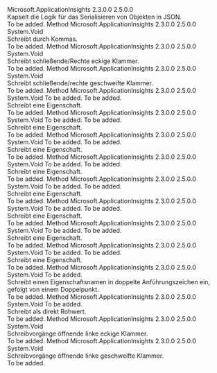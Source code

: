 <Type Name="IJsonWriter" FullName="Microsoft.ApplicationInsights.DataContracts.IJsonWriter">
  <TypeSignature Language="C#" Value="public interface IJsonWriter" />
  <TypeSignature Language="ILAsm" Value=".class public interface auto ansi abstract IJsonWriter" />
  <TypeSignature Language="DocId" Value="T:Microsoft.ApplicationInsights.DataContracts.IJsonWriter" />
  <TypeSignature Language="VB.NET" Value="Public Interface IJsonWriter" />
  <TypeSignature Language="F#" Value="type IJsonWriter = interface" />
  <AssemblyInfo>
    <AssemblyName>Microsoft.ApplicationInsights</AssemblyName>
    <AssemblyVersion>2.3.0.0</AssemblyVersion>
    <AssemblyVersion>2.5.0.0</AssemblyVersion>
  </AssemblyInfo>
  <Interfaces />
  <Docs>
    <summary>
            Kapselt die Logik für das Serialisieren von Objekten in JSON. 
            </summary>
    <remarks>To be added.</remarks>
  </Docs>
  <Members>
    <Member MemberName="WriteComma">
      <MemberSignature Language="C#" Value="public void WriteComma ();" />
      <MemberSignature Language="ILAsm" Value=".method public hidebysig newslot virtual instance void WriteComma() cil managed" />
      <MemberSignature Language="DocId" Value="M:Microsoft.ApplicationInsights.DataContracts.IJsonWriter.WriteComma" />
      <MemberSignature Language="VB.NET" Value="Public Sub WriteComma ()" />
      <MemberSignature Language="F#" Value="abstract member WriteComma : unit -&gt; unit" Usage="iJsonWriter.WriteComma " />
      <MemberType>Method</MemberType>
      <AssemblyInfo>
        <AssemblyName>Microsoft.ApplicationInsights</AssemblyName>
        <AssemblyVersion>2.3.0.0</AssemblyVersion>
        <AssemblyVersion>2.5.0.0</AssemblyVersion>
      </AssemblyInfo>
      <ReturnValue>
        <ReturnType>System.Void</ReturnType>
      </ReturnValue>
      <Parameters />
      <Docs>
        <summary>
            Schreibt durch Kommas.
            </summary>
        <remarks>To be added.</remarks>
      </Docs>
    </Member>
    <Member MemberName="WriteEndArray">
      <MemberSignature Language="C#" Value="public void WriteEndArray ();" />
      <MemberSignature Language="ILAsm" Value=".method public hidebysig newslot virtual instance void WriteEndArray() cil managed" />
      <MemberSignature Language="DocId" Value="M:Microsoft.ApplicationInsights.DataContracts.IJsonWriter.WriteEndArray" />
      <MemberSignature Language="VB.NET" Value="Public Sub WriteEndArray ()" />
      <MemberSignature Language="F#" Value="abstract member WriteEndArray : unit -&gt; unit" Usage="iJsonWriter.WriteEndArray " />
      <MemberType>Method</MemberType>
      <AssemblyInfo>
        <AssemblyName>Microsoft.ApplicationInsights</AssemblyName>
        <AssemblyVersion>2.3.0.0</AssemblyVersion>
        <AssemblyVersion>2.5.0.0</AssemblyVersion>
      </AssemblyInfo>
      <ReturnValue>
        <ReturnType>System.Void</ReturnType>
      </ReturnValue>
      <Parameters />
      <Docs>
        <summary>
            Schreibt schließende/Rechte eckige Klammer.
            </summary>
        <remarks>To be added.</remarks>
      </Docs>
    </Member>
    <Member MemberName="WriteEndObject">
      <MemberSignature Language="C#" Value="public void WriteEndObject ();" />
      <MemberSignature Language="ILAsm" Value=".method public hidebysig newslot virtual instance void WriteEndObject() cil managed" />
      <MemberSignature Language="DocId" Value="M:Microsoft.ApplicationInsights.DataContracts.IJsonWriter.WriteEndObject" />
      <MemberSignature Language="VB.NET" Value="Public Sub WriteEndObject ()" />
      <MemberSignature Language="F#" Value="abstract member WriteEndObject : unit -&gt; unit" Usage="iJsonWriter.WriteEndObject " />
      <MemberType>Method</MemberType>
      <AssemblyInfo>
        <AssemblyName>Microsoft.ApplicationInsights</AssemblyName>
        <AssemblyVersion>2.3.0.0</AssemblyVersion>
        <AssemblyVersion>2.5.0.0</AssemblyVersion>
      </AssemblyInfo>
      <ReturnValue>
        <ReturnType>System.Void</ReturnType>
      </ReturnValue>
      <Parameters />
      <Docs>
        <summary>
            Schreibt schließende/rechte geschweifte Klammer.
            </summary>
        <remarks>To be added.</remarks>
      </Docs>
    </Member>
    <Member MemberName="WriteProperty">
      <MemberSignature Language="C#" Value="public void WriteProperty (string name, System.Collections.Generic.IDictionary&lt;string,double&gt; values);" />
      <MemberSignature Language="ILAsm" Value=".method public hidebysig newslot virtual instance void WriteProperty(string name, class System.Collections.Generic.IDictionary`2&lt;string, float64&gt; values) cil managed" />
      <MemberSignature Language="DocId" Value="M:Microsoft.ApplicationInsights.DataContracts.IJsonWriter.WriteProperty(System.String,System.Collections.Generic.IDictionary{System.String,System.Double})" />
      <MemberSignature Language="VB.NET" Value="Public Sub WriteProperty (name As String, values As IDictionary(Of String, Double))" />
      <MemberSignature Language="F#" Value="abstract member WriteProperty : string * System.Collections.Generic.IDictionary&lt;string, double&gt; -&gt; unit" Usage="iJsonWriter.WriteProperty (name, values)" />
      <MemberType>Method</MemberType>
      <AssemblyInfo>
        <AssemblyName>Microsoft.ApplicationInsights</AssemblyName>
        <AssemblyVersion>2.3.0.0</AssemblyVersion>
        <AssemblyVersion>2.5.0.0</AssemblyVersion>
      </AssemblyInfo>
      <ReturnValue>
        <ReturnType>System.Void</ReturnType>
      </ReturnValue>
      <Parameters>
        <Parameter Name="name" Type="System.String" />
        <Parameter Name="values" Type="System.Collections.Generic.IDictionary&lt;System.String,System.Double&gt;" />
      </Parameters>
      <Docs>
        <param name="name">To be added.</param>
        <param name="values">To be added.</param>
        <summary>
            Schreibt eine <see cref="T:System.Collections.Generic.IDictionary`2" /> Eigenschaft.
            </summary>
        <remarks>To be added.</remarks>
      </Docs>
    </Member>
    <Member MemberName="WriteProperty">
      <MemberSignature Language="C#" Value="public void WriteProperty (string name, System.Collections.Generic.IDictionary&lt;string,string&gt; values);" />
      <MemberSignature Language="ILAsm" Value=".method public hidebysig newslot virtual instance void WriteProperty(string name, class System.Collections.Generic.IDictionary`2&lt;string, string&gt; values) cil managed" />
      <MemberSignature Language="DocId" Value="M:Microsoft.ApplicationInsights.DataContracts.IJsonWriter.WriteProperty(System.String,System.Collections.Generic.IDictionary{System.String,System.String})" />
      <MemberSignature Language="VB.NET" Value="Public Sub WriteProperty (name As String, values As IDictionary(Of String, String))" />
      <MemberSignature Language="F#" Value="abstract member WriteProperty : string * System.Collections.Generic.IDictionary&lt;string, string&gt; -&gt; unit" Usage="iJsonWriter.WriteProperty (name, values)" />
      <MemberType>Method</MemberType>
      <AssemblyInfo>
        <AssemblyName>Microsoft.ApplicationInsights</AssemblyName>
        <AssemblyVersion>2.3.0.0</AssemblyVersion>
        <AssemblyVersion>2.5.0.0</AssemblyVersion>
      </AssemblyInfo>
      <ReturnValue>
        <ReturnType>System.Void</ReturnType>
      </ReturnValue>
      <Parameters>
        <Parameter Name="name" Type="System.String" />
        <Parameter Name="values" Type="System.Collections.Generic.IDictionary&lt;System.String,System.String&gt;" />
      </Parameters>
      <Docs>
        <param name="name">To be added.</param>
        <param name="values">To be added.</param>
        <summary>
            Schreibt eine <see cref="T:System.Collections.Generic.IDictionary`2" /> Eigenschaft.
            </summary>
        <remarks>To be added.</remarks>
      </Docs>
    </Member>
    <Member MemberName="WriteProperty">
      <MemberSignature Language="C#" Value="public void WriteProperty (string name, Nullable&lt;bool&gt; value);" />
      <MemberSignature Language="ILAsm" Value=".method public hidebysig newslot virtual instance void WriteProperty(string name, valuetype System.Nullable`1&lt;bool&gt; value) cil managed" />
      <MemberSignature Language="DocId" Value="M:Microsoft.ApplicationInsights.DataContracts.IJsonWriter.WriteProperty(System.String,System.Nullable{System.Boolean})" />
      <MemberSignature Language="VB.NET" Value="Public Sub WriteProperty (name As String, value As Nullable(Of Boolean))" />
      <MemberSignature Language="F#" Value="abstract member WriteProperty : string * Nullable&lt;bool&gt; -&gt; unit" Usage="iJsonWriter.WriteProperty (name, value)" />
      <MemberType>Method</MemberType>
      <AssemblyInfo>
        <AssemblyName>Microsoft.ApplicationInsights</AssemblyName>
        <AssemblyVersion>2.3.0.0</AssemblyVersion>
        <AssemblyVersion>2.5.0.0</AssemblyVersion>
      </AssemblyInfo>
      <ReturnValue>
        <ReturnType>System.Void</ReturnType>
      </ReturnValue>
      <Parameters>
        <Parameter Name="name" Type="System.String" />
        <Parameter Name="value" Type="System.Nullable&lt;System.Boolean&gt;" />
      </Parameters>
      <Docs>
        <param name="name">To be added.</param>
        <param name="value">To be added.</param>
        <summary>
            Schreibt eine <see cref="T:System.Boolean" /> Eigenschaft.
            </summary>
        <remarks>To be added.</remarks>
      </Docs>
    </Member>
    <Member MemberName="WriteProperty">
      <MemberSignature Language="C#" Value="public void WriteProperty (string name, Nullable&lt;DateTimeOffset&gt; value);" />
      <MemberSignature Language="ILAsm" Value=".method public hidebysig newslot virtual instance void WriteProperty(string name, valuetype System.Nullable`1&lt;valuetype System.DateTimeOffset&gt; value) cil managed" />
      <MemberSignature Language="DocId" Value="M:Microsoft.ApplicationInsights.DataContracts.IJsonWriter.WriteProperty(System.String,System.Nullable{System.DateTimeOffset})" />
      <MemberSignature Language="VB.NET" Value="Public Sub WriteProperty (name As String, value As Nullable(Of DateTimeOffset))" />
      <MemberSignature Language="F#" Value="abstract member WriteProperty : string * Nullable&lt;DateTimeOffset&gt; -&gt; unit" Usage="iJsonWriter.WriteProperty (name, value)" />
      <MemberType>Method</MemberType>
      <AssemblyInfo>
        <AssemblyName>Microsoft.ApplicationInsights</AssemblyName>
        <AssemblyVersion>2.3.0.0</AssemblyVersion>
        <AssemblyVersion>2.5.0.0</AssemblyVersion>
      </AssemblyInfo>
      <ReturnValue>
        <ReturnType>System.Void</ReturnType>
      </ReturnValue>
      <Parameters>
        <Parameter Name="name" Type="System.String" />
        <Parameter Name="value" Type="System.Nullable&lt;System.DateTimeOffset&gt;" />
      </Parameters>
      <Docs>
        <param name="name">To be added.</param>
        <param name="value">To be added.</param>
        <summary>
            Schreibt eine <see cref="T:System.DateTimeOffset" /> Eigenschaft.
            </summary>
        <remarks>To be added.</remarks>
      </Docs>
    </Member>
    <Member MemberName="WriteProperty">
      <MemberSignature Language="C#" Value="public void WriteProperty (string name, Nullable&lt;double&gt; value);" />
      <MemberSignature Language="ILAsm" Value=".method public hidebysig newslot virtual instance void WriteProperty(string name, valuetype System.Nullable`1&lt;float64&gt; value) cil managed" />
      <MemberSignature Language="DocId" Value="M:Microsoft.ApplicationInsights.DataContracts.IJsonWriter.WriteProperty(System.String,System.Nullable{System.Double})" />
      <MemberSignature Language="VB.NET" Value="Public Sub WriteProperty (name As String, value As Nullable(Of Double))" />
      <MemberSignature Language="F#" Value="abstract member WriteProperty : string * Nullable&lt;double&gt; -&gt; unit" Usage="iJsonWriter.WriteProperty (name, value)" />
      <MemberType>Method</MemberType>
      <AssemblyInfo>
        <AssemblyName>Microsoft.ApplicationInsights</AssemblyName>
        <AssemblyVersion>2.3.0.0</AssemblyVersion>
        <AssemblyVersion>2.5.0.0</AssemblyVersion>
      </AssemblyInfo>
      <ReturnValue>
        <ReturnType>System.Void</ReturnType>
      </ReturnValue>
      <Parameters>
        <Parameter Name="name" Type="System.String" />
        <Parameter Name="value" Type="System.Nullable&lt;System.Double&gt;" />
      </Parameters>
      <Docs>
        <param name="name">To be added.</param>
        <param name="value">To be added.</param>
        <summary>
            Schreibt eine <see cref="T:System.Double" /> Eigenschaft.
            </summary>
        <remarks>To be added.</remarks>
      </Docs>
    </Member>
    <Member MemberName="WriteProperty">
      <MemberSignature Language="C#" Value="public void WriteProperty (string name, Nullable&lt;int&gt; value);" />
      <MemberSignature Language="ILAsm" Value=".method public hidebysig newslot virtual instance void WriteProperty(string name, valuetype System.Nullable`1&lt;int32&gt; value) cil managed" />
      <MemberSignature Language="DocId" Value="M:Microsoft.ApplicationInsights.DataContracts.IJsonWriter.WriteProperty(System.String,System.Nullable{System.Int32})" />
      <MemberSignature Language="VB.NET" Value="Public Sub WriteProperty (name As String, value As Nullable(Of Integer))" />
      <MemberSignature Language="F#" Value="abstract member WriteProperty : string * Nullable&lt;int&gt; -&gt; unit" Usage="iJsonWriter.WriteProperty (name, value)" />
      <MemberType>Method</MemberType>
      <AssemblyInfo>
        <AssemblyName>Microsoft.ApplicationInsights</AssemblyName>
        <AssemblyVersion>2.3.0.0</AssemblyVersion>
        <AssemblyVersion>2.5.0.0</AssemblyVersion>
      </AssemblyInfo>
      <ReturnValue>
        <ReturnType>System.Void</ReturnType>
      </ReturnValue>
      <Parameters>
        <Parameter Name="name" Type="System.String" />
        <Parameter Name="value" Type="System.Nullable&lt;System.Int32&gt;" />
      </Parameters>
      <Docs>
        <param name="name">To be added.</param>
        <param name="value">To be added.</param>
        <summary>
            Schreibt eine <see cref="T:System.Int32" /> Eigenschaft.
            </summary>
        <remarks>To be added.</remarks>
      </Docs>
    </Member>
    <Member MemberName="WriteProperty">
      <MemberSignature Language="C#" Value="public void WriteProperty (string name, Nullable&lt;TimeSpan&gt; value);" />
      <MemberSignature Language="ILAsm" Value=".method public hidebysig newslot virtual instance void WriteProperty(string name, valuetype System.Nullable`1&lt;valuetype System.TimeSpan&gt; value) cil managed" />
      <MemberSignature Language="DocId" Value="M:Microsoft.ApplicationInsights.DataContracts.IJsonWriter.WriteProperty(System.String,System.Nullable{System.TimeSpan})" />
      <MemberSignature Language="VB.NET" Value="Public Sub WriteProperty (name As String, value As Nullable(Of TimeSpan))" />
      <MemberSignature Language="F#" Value="abstract member WriteProperty : string * Nullable&lt;TimeSpan&gt; -&gt; unit" Usage="iJsonWriter.WriteProperty (name, value)" />
      <MemberType>Method</MemberType>
      <AssemblyInfo>
        <AssemblyName>Microsoft.ApplicationInsights</AssemblyName>
        <AssemblyVersion>2.3.0.0</AssemblyVersion>
        <AssemblyVersion>2.5.0.0</AssemblyVersion>
      </AssemblyInfo>
      <ReturnValue>
        <ReturnType>System.Void</ReturnType>
      </ReturnValue>
      <Parameters>
        <Parameter Name="name" Type="System.String" />
        <Parameter Name="value" Type="System.Nullable&lt;System.TimeSpan&gt;" />
      </Parameters>
      <Docs>
        <param name="name">To be added.</param>
        <param name="value">To be added.</param>
        <summary>
            Schreibt eine <see cref="T:System.TimeSpan" /> Eigenschaft.
            </summary>
        <remarks>To be added.</remarks>
      </Docs>
    </Member>
    <Member MemberName="WriteProperty">
      <MemberSignature Language="C#" Value="public void WriteProperty (string name, string value);" />
      <MemberSignature Language="ILAsm" Value=".method public hidebysig newslot virtual instance void WriteProperty(string name, string value) cil managed" />
      <MemberSignature Language="DocId" Value="M:Microsoft.ApplicationInsights.DataContracts.IJsonWriter.WriteProperty(System.String,System.String)" />
      <MemberSignature Language="VB.NET" Value="Public Sub WriteProperty (name As String, value As String)" />
      <MemberSignature Language="F#" Value="abstract member WriteProperty : string * string -&gt; unit" Usage="iJsonWriter.WriteProperty (name, value)" />
      <MemberType>Method</MemberType>
      <AssemblyInfo>
        <AssemblyName>Microsoft.ApplicationInsights</AssemblyName>
        <AssemblyVersion>2.3.0.0</AssemblyVersion>
        <AssemblyVersion>2.5.0.0</AssemblyVersion>
      </AssemblyInfo>
      <ReturnValue>
        <ReturnType>System.Void</ReturnType>
      </ReturnValue>
      <Parameters>
        <Parameter Name="name" Type="System.String" />
        <Parameter Name="value" Type="System.String" />
      </Parameters>
      <Docs>
        <param name="name">To be added.</param>
        <param name="value">To be added.</param>
        <summary>
            Schreibt eine <see cref="T:System.String" /> Eigenschaft.
            </summary>
        <remarks>To be added.</remarks>
      </Docs>
    </Member>
    <Member MemberName="WritePropertyName">
      <MemberSignature Language="C#" Value="public void WritePropertyName (string name);" />
      <MemberSignature Language="ILAsm" Value=".method public hidebysig newslot virtual instance void WritePropertyName(string name) cil managed" />
      <MemberSignature Language="DocId" Value="M:Microsoft.ApplicationInsights.DataContracts.IJsonWriter.WritePropertyName(System.String)" />
      <MemberSignature Language="VB.NET" Value="Public Sub WritePropertyName (name As String)" />
      <MemberSignature Language="F#" Value="abstract member WritePropertyName : string -&gt; unit" Usage="iJsonWriter.WritePropertyName name" />
      <MemberType>Method</MemberType>
      <AssemblyInfo>
        <AssemblyName>Microsoft.ApplicationInsights</AssemblyName>
        <AssemblyVersion>2.3.0.0</AssemblyVersion>
        <AssemblyVersion>2.5.0.0</AssemblyVersion>
      </AssemblyInfo>
      <ReturnValue>
        <ReturnType>System.Void</ReturnType>
      </ReturnValue>
      <Parameters>
        <Parameter Name="name" Type="System.String" />
      </Parameters>
      <Docs>
        <param name="name">To be added.</param>
        <summary>
            Schreibt einen Eigenschaftsnamen in doppelte Anführungszeichen ein, gefolgt von einem Doppelpunkt.
            </summary>
        <remarks>To be added.</remarks>
      </Docs>
    </Member>
    <Member MemberName="WriteRawValue">
      <MemberSignature Language="C#" Value="public void WriteRawValue (object value);" />
      <MemberSignature Language="ILAsm" Value=".method public hidebysig newslot virtual instance void WriteRawValue(object value) cil managed" />
      <MemberSignature Language="DocId" Value="M:Microsoft.ApplicationInsights.DataContracts.IJsonWriter.WriteRawValue(System.Object)" />
      <MemberSignature Language="VB.NET" Value="Public Sub WriteRawValue (value As Object)" />
      <MemberSignature Language="F#" Value="abstract member WriteRawValue : obj -&gt; unit" Usage="iJsonWriter.WriteRawValue value" />
      <MemberType>Method</MemberType>
      <AssemblyInfo>
        <AssemblyName>Microsoft.ApplicationInsights</AssemblyName>
        <AssemblyVersion>2.3.0.0</AssemblyVersion>
        <AssemblyVersion>2.5.0.0</AssemblyVersion>
      </AssemblyInfo>
      <ReturnValue>
        <ReturnType>System.Void</ReturnType>
      </ReturnValue>
      <Parameters>
        <Parameter Name="value" Type="System.Object" />
      </Parameters>
      <Docs>
        <param name="value">To be added.</param>
        <summary>
            Schreibt <see cref="T:System.Object" /> als direkt Rohwert.
            </summary>
        <remarks>To be added.</remarks>
      </Docs>
    </Member>
    <Member MemberName="WriteStartArray">
      <MemberSignature Language="C#" Value="public void WriteStartArray ();" />
      <MemberSignature Language="ILAsm" Value=".method public hidebysig newslot virtual instance void WriteStartArray() cil managed" />
      <MemberSignature Language="DocId" Value="M:Microsoft.ApplicationInsights.DataContracts.IJsonWriter.WriteStartArray" />
      <MemberSignature Language="VB.NET" Value="Public Sub WriteStartArray ()" />
      <MemberSignature Language="F#" Value="abstract member WriteStartArray : unit -&gt; unit" Usage="iJsonWriter.WriteStartArray " />
      <MemberType>Method</MemberType>
      <AssemblyInfo>
        <AssemblyName>Microsoft.ApplicationInsights</AssemblyName>
        <AssemblyVersion>2.3.0.0</AssemblyVersion>
        <AssemblyVersion>2.5.0.0</AssemblyVersion>
      </AssemblyInfo>
      <ReturnValue>
        <ReturnType>System.Void</ReturnType>
      </ReturnValue>
      <Parameters />
      <Docs>
        <summary>
            Schreibvorgänge öffnende linke eckige Klammer.
            </summary>
        <remarks>To be added.</remarks>
      </Docs>
    </Member>
    <Member MemberName="WriteStartObject">
      <MemberSignature Language="C#" Value="public void WriteStartObject ();" />
      <MemberSignature Language="ILAsm" Value=".method public hidebysig newslot virtual instance void WriteStartObject() cil managed" />
      <MemberSignature Language="DocId" Value="M:Microsoft.ApplicationInsights.DataContracts.IJsonWriter.WriteStartObject" />
      <MemberSignature Language="VB.NET" Value="Public Sub WriteStartObject ()" />
      <MemberSignature Language="F#" Value="abstract member WriteStartObject : unit -&gt; unit" Usage="iJsonWriter.WriteStartObject " />
      <MemberType>Method</MemberType>
      <AssemblyInfo>
        <AssemblyName>Microsoft.ApplicationInsights</AssemblyName>
        <AssemblyVersion>2.3.0.0</AssemblyVersion>
        <AssemblyVersion>2.5.0.0</AssemblyVersion>
      </AssemblyInfo>
      <ReturnValue>
        <ReturnType>System.Void</ReturnType>
      </ReturnValue>
      <Parameters />
      <Docs>
        <summary>
            Schreibvorgänge öffnende linke geschweifte Klammer.
            </summary>
        <remarks>To be added.</remarks>
      </Docs>
    </Member>
  </Members>
</Type>